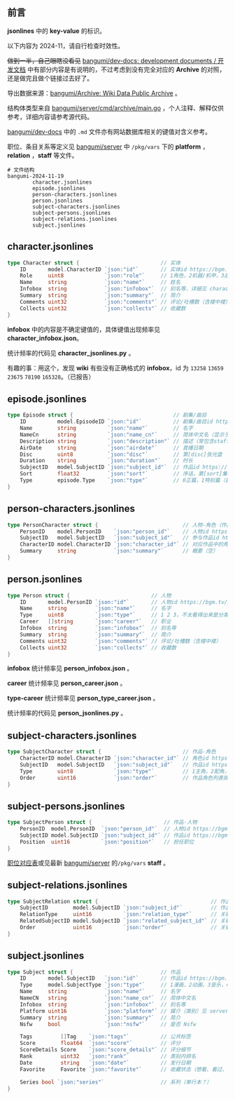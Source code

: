 ## 前言

**jsonlines** 中的 **key-value** 的标识。

以下内容为 2024-11，请自行检查时效性。

~~做到一半，自己眼瞎没看见~~ [bangumi/dev-docs: development documents / 开发文档](https://github.com/bangumi/dev-docs) 中有部分内容是有说明的，不过考虑到没有完全对应的 **Archive** 的对照，还是做完且做个链接过去好了。

导出数据来源：[bangumi/Archive: Wiki Data Public Archive](https://github.com/bangumi/Archive) 。

结构体类型来自 [bangumi/server/cmd/archive/main.go](https://github.com/bangumi/server/blob/b719b55ee31172054b2233de7d1827d211a2f7df/cmd/archive/main.go) ，个人注释、解释仅供参考，详细内容请参考源代码。

[bangumi/dev-docs](https://github.com/bangumi/dev-docs/tree/master) 中的 `.md` 文件亦有网站数据库相关的键值对含义参考。

职位、条目关系等定义见 [bangumi/server](https://github.com/bangumi/server) 中 `/pkg/vars` 下的 **platform** ，**relation** ，**staff** 等文件。

```shell
# 文件结构
bangumi-2024-11-19
        character.jsonlines
        episode.jsonlines
        person-characters.jsonlines
        person.jsonlines
        subject-characters.jsonlines
        subject-persons.jsonlines
        subject-relations.jsonlines
        subject.jsonlines
```

## character.jsonlines

```go
type Character struct {                          // 实体
    ID       model.CharacterID `json:"id"`       // 实体id https://bgm.tv/character/[id]
    Role     uint8             `json:"role"`     // 1角色，2机器/机甲，3战舰，4标志（猜测）
    Name     string            `json:"name"`     // 姓名
    Infobox  string            `json:"infobox"`  // 别名等，详细见 character_infobox.json
    Summary  string            `json:"summary"`  // 简介
    Comments uint32            `json:"comments"` // 评论/吐槽数（含楼中楼）
    Collects uint32            `json:"collects"` // 收藏数
}
```

**infobox** 中的内容是不确定键值的，具体键值出现频率见 **character_infobox.json**。

统计频率的代码见 **character_jsonlines.py** 。

有趣的事：用这个，发现 **wiki** 有些没有正确格式的 **infobox**，id 为 `13258` `13659` `23675` `78190` `165328`。（已报告）

## episode.jsonlines

```go
type Episode struct {                                // 剧集/曲目
    ID          model.EpisodeID `json:"id"`          // 剧集/曲目id https://bgm.tv/ep/[id]
    Name        string          `json:"name"`        // 名字
    NameCn      string          `json:"name_cn"`     // 简体中文名（显示于章节列表）
    Description string          `json:"description"` // 描述（常包含staff，summary）
    AirDate     string          `json:"airdate"`     // 首播日期
    Disc        uint8           `json:"disc"`        // 第[disc]张光盘
    Duration    string          `json:"duration"`    // 时长
    SubjectID   model.SubjectID `json:"subject_id"`  // 作品id https://bgm.tv/subject/[id]
    Sort        float32         `json:"sort"`        // 序话，第[sort]集
    Type        episode.Type    `json:"type"`        // 0正篇，1特别篇（番外/总集），2OP，3ED，4Trailer，5MAD，6O其他
}
```

## person-characters.jsonlines

```go
type PersonCharacter struct {                           // 人物-角色（作品）
    PersonID    model.PersonID    `json:"person_id"`    // 人物id https://bgm.tv/person/[id]
    SubjectID   model.SubjectID   `json:"subject_id"`   // 参与作品id https://bgm.tv/subject/[id]
    CharacterID model.CharacterID `json:"character_id"` // 对应作品中的角色id https://bgm.tv/character/[id]
    Summary     string            `json:"summary"`      // 概要（空）
}
```

## person.jsonlines

```go
type Person struct {                          // 人物
    ID       model.PersonID `json:"id"`       // 人物id https://bgm.tv/person/[id]
    Name     string         `json:"name"`     // 名字
    Type     uint8          `json:"type"`     // 1 2 3，不太看得出来是分类
    Career   []string       `json:"career"`   // 职业
    Infobox  string         `json:"infobox"`  // 别名等
    Summary  string         `json:"summary"`  // 简介
    Comments uint32         `json:"comments"` // 评论/吐槽数（含楼中楼）
    Collects uint32         `json:"collects"` // 收藏数
}
```

**infobox** 统计频率见 **person_infobox.json** 。

**career** 统计频率见 **person_career.json** 。

**type-career** 统计频率见 **person_type_career.json** 。

统计频率的代码见 **person_jsonlines.py** 。

## subject-characters.jsonlines

```go
type SubjectCharacter struct {                          // 作品-角色
    CharacterID model.CharacterID `json:"character_id"` // 角色id https://bgm.tv/character/[id]
    SubjectID   model.SubjectID   `json:"subject_id"`   // 作品id https://bgm.tv/subject/[id]
    Type        uint8             `json:"type"`         // 1主角，2配角，3客串
    Order       uint16            `json:"order"`        // 作品角色列表排序(type, order)，不保证order连续。
}
```

## subject-persons.jsonlines

```go
type SubjectPerson struct {                       // 作品-人物
    PersonID  model.PersonID  `json:"person_id"`  // 人物id https://bgm.tv/person/[id]
    SubjectID model.SubjectID `json:"subject_id"` // 作品id https://bgm.tv/subject/[id]
    Position  uint16          `json:"position"`   // 担任职位
}
```

[职位对应表](https://github.com/bangumi/server/blob/c72c7a4704565500af54d411550ce15af92fa2ed/pol/db/_const.py#L11)或见最新 [bangumi/server](https://github.com/bangumi/server) 的`/pkg/vars` **staff** 。

## subject-relations.jsonlines

```go
type SubjectRelation struct {                                    // 作品-作品
    SubjectID        model.SubjectID `json:"subject_id"`         // 作品id https://bgm.tv/subject/[id]
    RelationType     uint16          `json:"relation_type"`      // 关联类型
    RelatedSubjectID model.SubjectID `json:"related_subject_id"` // 关联作品id https://bgm.tv/subject/[id]
    Order            uint16          `json:"order"`              // 关联排序
}
```

## subject.jsonlines

```go
type Subject struct {                            // 作品
    ID       model.SubjectID   `json:"id"`       // 作品id https://bgm.tv/subject/[id]
    Type     model.SubjectType `json:"type"`     // 1漫画，2动画，3音乐，4游戏，6三次元
    Name     string            `json:"name"`     // 名字
    NameCN   string            `json:"name_cn"`  // 简体中文名
    Infobox  string            `json:"infobox"`  // 别名等
    Platform uint16            `json:"platform"` // 媒介（类别）见 server/pkg/vars/platform
    Summary  string            `json:"summary"`  // 简介
    Nsfw     bool              `json:"nsfw"`     // 是否 Nsfw

    Tags         []Tag    `json:"tags"`          // 公共标签
    Score        float64  `json:"score"`         // 评分
    ScoreDetails Score    `json:"score_details"` // 评分细节
    Rank         uint32   `json:"rank"`          // 类别内排名
    Date         string   `json:"date"`          // 发行日期
    Favorite     Favorite `json:"favorite"`      // 收藏状态（想看、看过、在看、搁置、抛弃）

    Series bool `json:"series"`                  // 系列（单行本？）
}
```